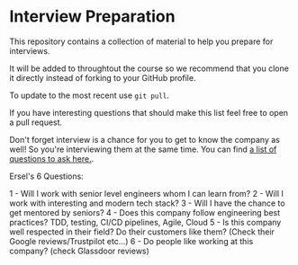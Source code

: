 # Interview Preparation

This repository contains a collection of material to help you prepare for interviews.

It will be added to throughtout the course so we recommend that you clone it directly instead of forking to your GitHub profile.

To update to the most recent use `git pull`.

If you have interesting questions that should make this list feel free to open a pull request.

Don't forget interview is a chance for you to get to know the company as well! So you're interviewing them at the same time. You can find [a list of questions to ask here.](https://github.com/viraptor/reverse-interview).

Ersel's 6 Questions:

1 - Will I work with senior level engineers whom I can learn from?
2 - Will I work with interesting and modern tech stack?
3 - Will I have the chance to get mentored by seniors?
4 - Does this company follow engineering best practices? TDD, testing, CI/CD pipelines, Agile, Cloud
5 - Is this company well respected in their field? Do their customers like them? (Check their Google reviews/Trustpilot etc...) 
6 - Do people like working at this company? (check Glassdoor reviews)
